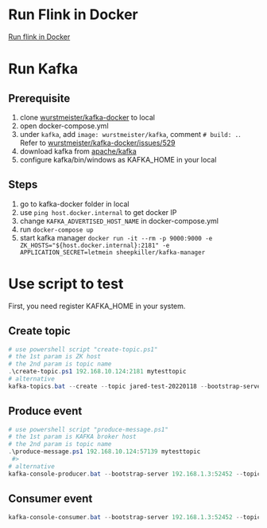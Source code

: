 # Run Flink in Docker
[Run flink in Docker](https://ci.apache.org/projects/flink/flink-docs-master/docs/deployment/resource-providers/standalone/docker/)
# Run Kafka
## Prerequisite
1. clone [wurstmeister/kafka-docker](https://github.com/wurstmeister/kafka-docker) to local
2. open docker-compose.yml
3. under `kafka`, add `image: wurstmeister/kafka`, comment `# build: .`. Refer to [wurstmeister/kafka-docker/issues/529](https://github.com/wurstmeister/kafka-docker/issues/529)
4. download kafka from [apache/kafka](https://dlcdn.apache.org/kafka/)
5. configure kafka/bin/windows as KAFKA_HOME in your local
## Steps
1. go to kafka-docker folder in local
2. use `ping host.docker.internal` to get docker IP
3. change `KAFKA_ADVERTISED_HOST_NAME` in docker-compose.yml
4. run `docker-compose up`  
5. start kafka manager `docker run -it --rm -p 9000:9000 -e ZK_HOSTS="${host.docker.internal}:2181" -e APPLICATION_SECRET=letmein sheepkiller/kafka-manager`
# Use script to test
First, you need register KAFKA_HOME in your system.
## Create topic
```ps1
# use powershell script "create-topic.ps1"
# the 1st param is ZK host
# the 2nd param is topic name
.\create-topic.ps1 192.168.10.124:2181 mytesttopic
# alternative
kafka-topics.bat --create --topic jared-test-20220118 --bootstrap-server 192.168.1.3:52452 --partitions 3 --replication-factor 1
```
## Produce event
```ps1
# use powershell script "produce-message.ps1"
# the 1st param is KAFKA broker host
# the 2nd param is topic name
.\produce-message.ps1 192.168.10.124:57139 mytesttopic
 #>
# alternative
kafka-console-producer.bat --bootstrap-server 192.168.1.3:52452 --topic jared-test-20220118
```

## Consumer event
```ps1
kafka-console-consumer.bat --bootstrap-server 192.168.1.3:52452 --topic jared-test-20220118
```
